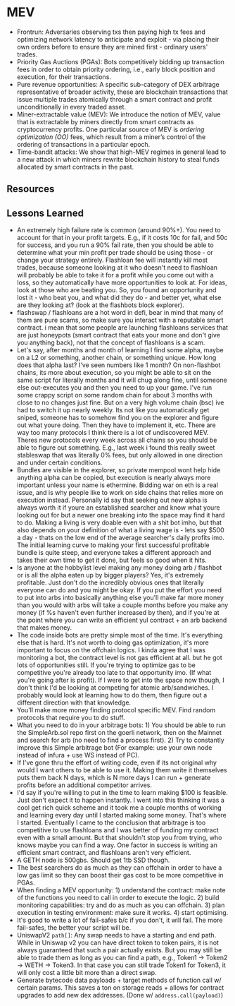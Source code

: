 # MEV
- Frontrun: Adversaries observing txs then paying high tx fees and optimizing network latency to anticipate and exploit - via placing their own orders before to ensure they are mined first - ordinary users' trades.
- Priority Gas Auctions (PGAs): Bots competitively bidding up transaction fees in order to obtain priority ordering, i.e., early block position and execution, for their transactions.
- Pure revenue opportunities: A specific sub-category of DEX arbitrage representative of broader activity, these are blockchain transactions that issue multiple trades atomically through a smart contract and profit unconditionally in every traded asset.
- Miner-extractable value (MEV): We introduce the notion of MEV, value that is extractable by miners directly from smart contracts as cryptocurrency profits. One particular source of MEV is _ordering optimization (OO)_ fees, which result from a miner’s control of the ordering of transactions in a particular epoch.
- Time-bandit attacks: We show that high-MEV regimes in general lead to a new attack in which miners rewrite blockchain history to steal funds allocated by smart contracts in the past.

## Resources

## Lessons Learned
- An extremely high failure rate is common (around 90%+). You need to account for that in your profit targets. E.g., if it costs 10c for fail, and 50c for success, and you run a 90% fail rate, then you should be able to determine what your min profit per trade should be using those - or change your strategy entirely. Flashloan fee will instantly kill most trades, because someone looking at it who doesn't need to flashloan will probably be able to take it for a profit while you come out with a loss, so they automatically have more opportunities to look at. For ideas, look at those who are beating you. So, you found an opportunity and lost it - who beat you, and what did they do - and better yet, what else are they looking at? (look at the flashbots block explorer).
- flashswap / flashloans are a hot word in defi, bear in mind that many of them are pure scams, so make sure you interact with a reputable smart contract.
i mean that some people are launching flashloans services that are just honeypots (smart contract that eats your mone and don't give you anything back), not that the concept of flashloans is a scam.
- Let's say, after months and month of learning I find some alpha, maybe on a L2 or something, another chain, or something unique. How long does that alpha last? I've seen numbers like 1 month? On non-flashbot chains, its more about execution, so you might be able to sit on the same script for literally months and it will chug along fine, until someone else out-executes you and then you need to up your game. I've run some crappy script on some random chain for about 3 months with close to no changes just fine. But on a very high volume chain (bsc) ive had to switch it up nearly weekly. Its not like you automatically get sniped, someone has to somehow find you on the explorer and figure out what youre doing. Then they have to implement it, etc. There are way too many protocols I think there is a lot of undiscovered MEV. Theres new protocols every week across all chains so you should be able to figure out something. E.g., last week i found this really sweet stableswap that was literally 0% fees, but only allowed in one direction and under certain conditions.
- Bundles are visible in the explorer, so private mempool wont help hide anything
alpha can be copied, but execution is nearly always more important unless your name is ethermine. Bidding war on eth is a real issue, and is why people like to work on side chains that relies more on execution instead. Personally id say that seeking out new alpha is always worth it if youre an established searcher and know what youre looking out for but a newer one breaking into the space may find it hard to do. Making a living is very doable even with a shit bot imho, but that also depends on your definition of what a living wage is - lets say $500 a day - thats on the low end of the average searcher's daily profits imo. The initial learning curve to making your first successful profitable bundle is quite steep, and everyone takes a different approach and takes their own time to get it done, but feels so good when it hits.
- Is anyone at the hobbylist level making any money doing arb / flashbot or is all the alpha eaten up by bigger players? Yes, it's extremely profitable. Just don't do the incredibly obvious ones that literally everyone can do and you might be okay. If you put the effort you need to put into arbs into basically anything else you'll make far more money than you would with arbs will take a couple months before you make any money (if %s haven't even further increased by then), and if you're at the point where you can write an efficient yul contract + an arb backend that makes money.
- The code inside bots are pretty simple most of the time. It's everything else that is hard. It's not worth to doing gas optimization, it's more important to focus on the offchain logics.
I kinda agree that I was monitoring a bot, the contract level is not gas efficient at all. but he got lots of opportunities still. If you're trying to optimize gas to be competitive you're already too late to that opportunity imo. (If what you're going after is profit). If I were to get into the space now though, I don't think I'd be looking at competing for atomic arb/sandwiches. I probably would look at learning how to do them, then figure out a different direction with that knowledge.
- You'll make more money finding protocol specific MEV. Find random protocols that require you to do stuff.
- What you need to do in your arbitrage bots: 1) You should be able to run the SimpleArb.sol  repo first on the goerli network, then on the Mainnet and search for arb (no need to find a process first). 2) Try to constantly improve this Simple arbitrage bot (For example: use your own node instead of infura + use WS instead of PC).
- If I've gone thru the effort of writing code, even if its not original why would I want others to be able to use it. Making them write it themselves puts them back N days, which is N more days I can run + generate profits before an additional competitor arrives.
- I'd say if you're willing to put in the time to learn making $100 is feasible. Just don't expect it to happen instantly. I went into this thinking it was a cool get rich quick scheme and it took me a couple months of working and learning every day until I started making some money. That's where I started. Eventually I came to the conclusion that arbitrage is too competitive to use flashloans and I was better of funding my contract even with a small amount. But that shouldn't stop you from trying, who knows maybe you can find a way. One factor in success is writing an efficient smart contract, and flashloans aren't very efficient.
- A GETH node is 500gbs. Should get 1tb SSD though.
- The best searchers do as much as they can offchain in order to have a low gas limit so they can boost their gas cost to be more competitive in PGAs.
- When finding a MEV opportunity: 1) understand the contract: make note of the functions you need to call in order to execute the logic. 2) build monitoring capabilities: try and do as much as you can offchain. 3) plan execution in testing environment: make sure it works. 4) start optimising.
- It's good to write a lot of fail-safes b/c if you don't, it will fail. The more fail-safes, the better your script will be.
- UniswapV2 `path[]`: Any swap needs to have a starting and end path. While in Uniswap v2 you can have direct token to token pairs, it is not always guaranteed that such a pair actually exists. But you may still be able to trade them as long as you can find a path, e.g., Token1 → Token2 → WETH → Token3. In that case you can still trade Token1 for Token3, it will only cost a little bit more than a direct swap.
- Generate bytecode data payloads + target methods of function call w/ certain params. This saves a ton on storage reads + allows for contract upgrades to add new dex addresses. (Done w/ `address.call(payload)`)

